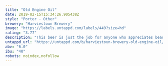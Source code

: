 ```yaml
---
title: "Old Engine Oil"
date: 2019-02-15T15:34:26.905438Z
style: "Porter - Other"
brewery: "Harviestoun Brewery"
image: "https://labels.untappd.com/labels/449?size=hd"
rating: "3.77"
description: "This beer is just the job for anyone who appreciates beautifully engineered stuff that used to be made properly. So undo the top button of your pressed pits overalls, ease into the wingback and roll out a rare taste of a truly great British beer.  Old Engine Oil is a remarkably smooth, creamy brew with a beautiful velvety mouthfeel. Enjoy flavours of coffee, slightly buttered toffee, dark chocolate and earthy hops. You may find some mild cherry fruit within the residual sweetness, neatly accompanying the roasted flavours that ride with you all the way to the finish.  Born in 2000, this winner of the first ever Tesco Beer Challenge was always designed to have a thick, dark, gloopy appearance. We piled in the oats to smooth out the bitterness from the roast barley and laid on a super-high-temperature mash to make the wort less fermentable. The result is a really black beer that has a greater sweetness and fuller flavour than many other stouts and porters, as well as a surprisingly light texture.  HOPS: Galena, East Kent Goldings, Fuggles  MALTS: Roast barley, oats"
untappd_url: "https://untappd.com/b/harviestoun-brewery-old-engine-oil/449"
abv: "6.0"
ibu: "40"
robots: noindex,nofollow
---
```

